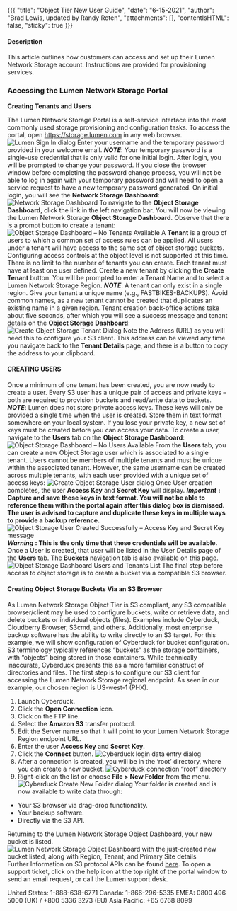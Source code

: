 {{{
  "title": "Object Tier New User Guide",
  "date": "6-15-2021",
  "author": "Brad Lewis, updated by Randy Roten",
  "attachments": [],
  "contentIsHTML": false,
  "sticky": true
}}}
#### Description
This article outlines how customers can access and set up their Lumen Network Storage account. Instructions are provided for provisioning services. 
### Accessing the Lumen Network Storage Portal

**Creating Tenants and Users**

The Lumen Network Storage Portal is a self-service interface into the most commonly used storage provisioning and configuration tasks. To access the portal, open https://storage.lumen.com in any web browser.
![Lumen Sign In dialog](../../images/LNS-OTNUG_051121/001_LumenSignIn-dialog.png)
Enter your username and the temporary password provided in your welcome email. 
_**NOTE**_: Your temporary password is a single-use credential that is only valid for one initial login. After login, you will be prompted to change your password. If you close the browser window before completing the password change process, you will not be able to log in again with your temporary password and will need to open a service request to have a new temporary password generated.
On initial login, you will see the **Network Storage Dashboard**:
![Network Storage Dashboard](../../images/LNS-OTNUG_051121/002_NetworkStorageDashboard.png)
To navigate to the **Object Storage Dashboard**, click the link in the left navigation bar.
You will now be viewing the Lumen Network Storage **Object Storage Dashboard**. Observe that there is a prompt button to create a tenant:
![Object Storage Dashboard – No Tenants Available](../../images/LNS-OTNUG_051121/003_ObjectStorageDashboard.png)
A **Tenant** is a group of users to which a common set of access rules can be applied. All users under a tenant will have access to the same set of object storage buckets. Configuring access controls at the object level is not supported at this time. There is no limit to the number of tenants you can create. Each tenant must have at least one user defined. 
Create a new tenant by clicking the **Create Tenant** button. You will be prompted to enter a Tenant Name and to select a Lumen Network Storage Region. 
_**NOTE**_: A tenant can only exist in a single region. Give your tenant a unique name (e.g., FASTBIKES-BACKUPS). Avoid common names, as a new tenant cannot be created that duplicates an existing name in a given region.
Tenant creation back-office actions take about five seconds, after which you will see a success message and tenant details on the **Object Storage Dashboard**:
![Create Object Storage Tenant Dialog](../../images/LNS-OTNUG_051121/004_CreateOS-Tenant-dialog.png)
Note the Address (URL) as you will need this to configure your S3 client. This address can be viewed any time you navigate back to the **Tenant Details** page, and there is a button to copy the address to your clipboard.
#### CREATING USERS
Once a minimum of one tenant has been created, you are now ready to create a user. Every S3 user has a unique pair of access and private keys – both are required to provision buckets and read/write data to buckets. 
_**NOTE**_: Lumen does not store private access keys. These keys will only be provided a single time when the user is created. Store them in text format somewhere on your local system. If you lose your private key, a new set of keys must be created before you can access your data.
To create a user, navigate to the **Users** tab on the **Object Storage Dashboard**:
![Object Storage Dashboard – No Users Available](../../images/LNS-OTNUG_051121/005_OS-Dashboard–NoUsersAvailable.png)
From the **Users** tab, you can create a new Object Storage user which is associated to a single tenant. Users cannot be members of multiple tenants and must be unique within the associated tenant. However, the same username can be created across multiple tenants, with each user provided with a unique set of access keys:
![Create Object Storage User dialog](../../images/LNS-OTNUG_051121/006_CreateOS-User-dialog.png)
Once User creation completes, the user **Access Key** and **Secret Key** will display. 
_**Important**_ **: Capture and save these keys in text format. You will not be able to reference them within the portal again after this dialog box is dismissed. The user is advised to capture and duplicate these keys in multiple ways to provide a backup reference.**
![Object Storage User Created Successfully – Access Key and Secret Key message](../../images/LNS-OTNUG_051121/0007_AccessKeySecretKey-message.png)
_**Warning**_ **: This is the only time that these credentials will be available.**
Once a User is created, that user will be listed in the User Details page of the **Users** tab. The **Buckets** navigation tab is also available on this page.
![Object Storage Dashboard Users and Tenants List](../../images/LNS-OTNUG_051121/008_UsersTenantsList.png)
The final step before access to object storage is to create a bucket via a compatible S3 browser.
#### Creating Object Storage Buckets Via an S3 Browser
As Lumen Network Storage Object Tier is S3 compliant, any S3 compatible browser/client may be used to configure buckets, write or retrieve data, and delete buckets or individual objects (files). Examples include Cyberduck, Cloudberry Browser, S3cmd, and others. Additionally, most enterprise backup software has the ability to write directly to an S3 target. 
For this example, we will show configuration of Cyberduck for bucket configuration.
S3 terminology typically references “buckets” as the storage containers, with “objects” being stored in those containers. While technically inaccurate, Cyberduck presents this as a more familiar construct of directories and files. The first step is to configure our S3 client for accessing the Lumen Network Storage regional endpoint. As seen in our example, our chosen region is US-west-1 (PHX).
 
1. Launch Cyberduck.
2. Click the **Open Connection** icon. 
3. Click on the FTP line.
4. Select the **Amazon S3** transfer protocol. 
5. Edit the Server name so that it will point to your Lumen Network Storage Region endpoint URL.
6. Enter the user **Access Key** and **Secret Key**.
7. Click the **Connect** button. 
![Cyberduck login data entry dialog](../../images/LNS-OTNUG_051121/009_Cduck-data-entry-dialog.png)
8. After a connection is created, you will be in the ‘root’ directory, where you can create a new bucket.
![Cyberduck connection “root” directory](../../images/LNS-OTNUG_051121/010_Cduck“root”directory.png)
9. Right-click on the list or choose **File > New Folder** from the menu. 
![Cyberduck Create New Folder dialog](../../images/LNS-OTNUG_051121/011_CduckCreateNewFolder.png)
Your folder is created and is now available to write data through: 
* Your S3 browser via drag-drop functionality.
* Your backup software.
* Directly via the S3 API.

Returning to the Lumen Network Storage Object Dashboard, your new bucket is listed.
![Lumen Network Storage Object Dashboard with the just-created new bucket listed, along with Region, Tenant, and Primary Site details](../../images/LNS-ObjectTierNewUserGuide_graphics_51121/012_LNS-ObjectDashboard.png)
Further Information on S3 protocol APIs can be found [here](https://docs.aws.amazon.com/AmazonS3/latest/API/Welcome.html).
To open a support ticket, click on the help icon at the top right of the portal window to send an email request, or call the Lumen support desk.

United States: 1-888-638-6771
Canada: 1-866-296-5335
EMEA: 0800 496 5000 (UK) / +800 5336 3273 (EU) 
Asia Pacific: +65 6768 8099
